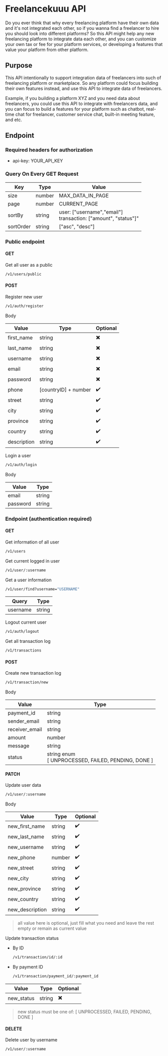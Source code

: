 # Freelancekuuu API

Do you ever think that why every freelancing platform have their own data and it's not integrated each other, so if you wanna find a freelancer to hire you should look into different platforms? So this API might help any new freelancing platform to integrate data each other, and you can customize your own tax or fee for your platform services, or developing a features that value your platform from other platform.

## Purpose

This API intentionally to support integration data of freelancers into such of freelancing platform or marketplace. So any platform could focus building their own features instead, and use this API to integrate data of freelancers.

Example, if you building a platform XYZ and you need data about freelancers, you could use this API to integrate with freelancers data, and you can focus to build a features for your platform such as chatbot, real-time chat for freelancer, customer service chat, built-in meeting feature, and etc.

## Endpoint

### Required headers for authorization

* api-key: YOUR_API_KEY

### Query On Every GET Request

| Key       | Type   | Value                                                              |
| --------- | ------ | ------------------------------------------------------------------ |
| size      | number | MAX_DATA_IN_PAGE                                                   |
| page      | number | CURRENT_PAGE                                                       |
| sortBy    | string | user: ["username","email"]<br />transaction: ["amount", "status"]" |
| sortOrder | string | ["asc", "desc"]                                                    |

### Public endpoint

#### GET

Get all user as a public

```bash
/v1/users/public
```

#### POST

Register new user

```bash
/v1/auth/register
```

Body

| Value       | Type                 | Optional |
| ----------- | -------------------- | -------- |
| first_name  | string               | ✖️     |
| last_name   | string               | ✖️     |
| username    | string               | ✖️     |
| email       | string               | ✖️     |
| password    | string               | ✖️     |
| phone       | [countryID] + number | ✔️     |
| street      | string               | ✔️     |
| city        | string               | ✔️     |
| province    | string               | ✔️     |
| country     | string               | ✔️     |
| description | string               | ✔️     |

Login a user

```bash
/v1/auth/login
```

Body

| Value    | Type   |
| -------- | ------ |
| email    | string |
| password | string |

### Endpoint (authentication required)

#### GET

Get information of all user

```bash
/v1/users
```

Get current logged in user

```bash
/v1/user/:username
```

Get a user information

```bash
/v1/user/find?username="USERNAME"
```

| Query    | Type   |
| -------- | ------ |
| username | string |

Logout current user

```bash
/v1/auth/logout
```

Get all transaction log

```bash
/v1/transactions
```

#### POST

Create new transaction log

```bash
/v1/transaction/new
```

Body

| Value          | Type                                                    |
| -------------- | ------------------------------------------------------- |
| payment_id     | string                                                  |
| sender_email   | string                                                  |
| receiver_email | string                                                  |
| amount         | number                                                  |
| message        | string                                                  |
| status         | string enum<br />[ UNPROCESSED, FAILED, PENDING, DONE ] |

#### PATCH

Update user data

```bash
/v1/user/:username
```

Body

| Value           | Type   | Optional |
| --------------- | ------ | -------- |
| new_first_name  | string | ✔️     |
| new_last_name   | string | ✔️     |
| new_username    | string | ✔️     |
| new_phone       | number | ✔️     |
| new_street      | string | ✔️     |
| new_city        | string | ✔️     |
| new_province    | string | ✔️     |
| new_country     | string | ✔️     |
| new_description | string | ✔️     |

> all value here is optional, just fill what you need and leave the rest empty or remain as current value

Update transaction status

* By ID

  ```bash
  /v1/transaction/id/:id
  ```

* By payment ID

  ```bash
  /v1/transaction/payment_id/:payment_id
  ```

| Value      | Type   | Optional |
| ---------- | ------ | -------- |
| new_status | string | ✖️     |

> new status must be one of:
> [ UNPROCESSED, FAILED, PENDING, DONE ]

#### DELETE

Delete user by username

```bash
/v1/user/:username
```
